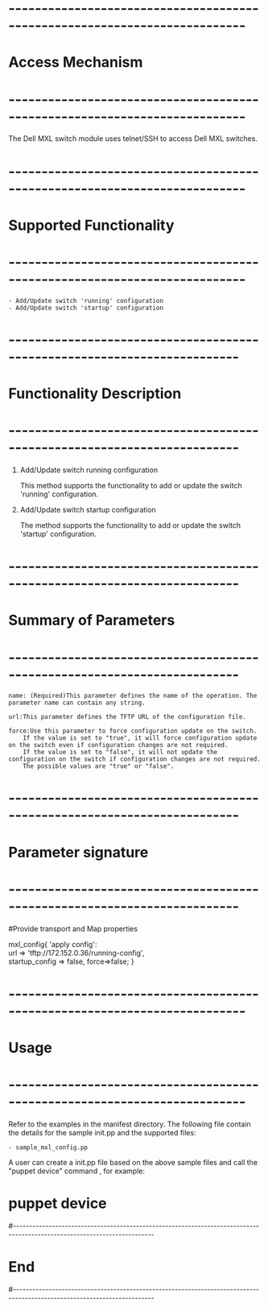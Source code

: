 # --------------------------------------------------------------------------
# Access Mechanism 
# --------------------------------------------------------------------------

The Dell MXL switch module uses telnet/SSH to access Dell MXL switches.

# --------------------------------------------------------------------------
#  Supported Functionality
# --------------------------------------------------------------------------

	- Add/Update switch 'running' configuration
	- Add/Update switch 'startup' configuration

# -------------------------------------------------------------------------
# Functionality Description
# -------------------------------------------------------------------------


  1. Add/Update switch running configuration

     This method supports the functionality to add or update the switch 'running' configuration. 
  2. Add/Update switch startup configuration

     The method supports the functionality to add or update the switch 'startup' configuration. 


# -------------------------------------------------------------------------
# Summary of Parameters
# -------------------------------------------------------------------------

    name: (Required)This parameter defines the name of the operation. The parameter name can contain any string.
	
	url:This parameter defines the TFTP URL of the configuration file.				
				
	force:Use this parameter to force configuration update on the switch.
		If the value is set to "true", it will force configuration update on the switch even if configuration changes are not required.
		If the value is set to "false", it will not update the configuration on the switch if configuration changes are not required.
		The possible values are "true" or "false".		
    
# -------------------------------------------------------------------------
# Parameter signature 
# -------------------------------------------------------------------------

#Provide transport and Map properties

   mxl_config{
	'apply config':    	
		url     => 'tftp://172.152.0.36/running-config',    
		startup_config => false,
		force=>false; 
	}


# --------------------------------------------------------------------------
# Usage
# --------------------------------------------------------------------------
  Refer to the examples in the manifest directory.
  The following file contain the details for the sample init.pp and the supported files:
   
    - sample_mxl_config.pp
   
   A user can create a init.pp file based on the above sample files and call the "puppet device" command , for example: 
   # puppet device

#-------------------------------------------------------------------------------------------------------------------------
# End
#-------------------------------------------------------------------------------------------------------------------------	
